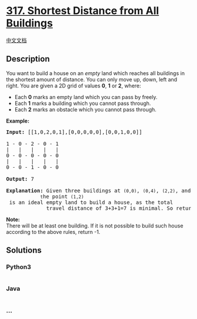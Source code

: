 # [317. Shortest Distance from All Buildings](https://leetcode.com/problems/shortest-distance-from-all-buildings)

[中文文档](/solution/0300-0399/0317.Shortest%20Distance%20from%20All%20Buildings/README.md)

## Description

<p>You want to build a house on an <i>empty</i> land which reaches all buildings in the shortest amount of distance. You can only move up, down, left and right. You are given a 2D grid of values <b>0</b>, <b>1</b> or <b>2</b>, where:</p>

<ul>
	<li>Each <b>0</b> marks an empty land which you can pass by freely.</li>
	<li>Each <b>1</b> marks a building which you cannot pass through.</li>
	<li>Each <b>2</b> marks an obstacle which you cannot pass through.</li>
</ul>

<p><strong>Example:</strong></p>

<pre>
<strong>Input:</strong> [[1,0,2,0,1],[0,0,0,0,0],[0,0,1,0,0]]

1 - 0 - 2 - 0 - 1
|   |   |   |   |
0 - 0 - 0 - 0 - 0
|   |   |   |   |
0 - 0 - 1 - 0 - 0

<strong>Output:</strong> 7 

<strong>Explanation:</strong> Given three buildings at <code>(0,0)</code>, <code>(0,4)</code>, <code>(2,2)</code>, and an obstacle at <code>(0,2),
             t</code>he point <code>(1,2)</code> is an ideal empty land to build a house, as the total 
             travel distance of 3+3+1=7 is minimal. So return 7.</pre>

<p><b>Note:</b><br />
There will be at least one building. If it is not possible to build such house according to the above rules, return -1.</p>

## Solutions

<!-- tabs:start -->

### **Python3**

```python

```

### **Java**

```java

```

### **...**

```

```

<!-- tabs:end -->
